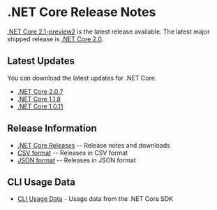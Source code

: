 # .NET Core Release Notes

[.NET Core 2.1-preview2](2.1/Preview/2.1.0-preview2.md) is the latest release available.
The latest major shipped release is [.NET Core 2.0](2.0/2.0.0.md). 

## Latest Updates

You can download the latest updates for .NET Core.

* [.NET Core 2.0.7](download-archives/2.0.7-download.md)
* [.NET Core 1.1.8](download-archives/1.1.8-download.md)
* [.NET Core 1.0.11](download-archives/1.0.11-download.md)

## Release Information

* [.NET Core Releases](download-archive.md) -- Release notes and downloads
* [CSV format](releases.csv) -- Releases in CSV format
* [JSON format](releases.json) -- Releases in JSON format

## CLI Usage Data

* [CLI Usage Data](cli-usage-data.md) - Usage data from the .NET Core SDK